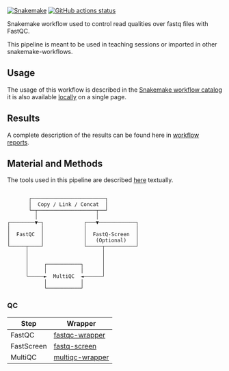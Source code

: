 [![Snakemake](https://img.shields.io/badge/snakemake-≥8.1.0-brightgreen.svg)](https://snakemake.github.io)
[![GitHub actions status](https://github.com/tdayris/fair_fastqc_multiqc/workflows/Tests/badge.svg)](https://github.com/tdayris/fair_fastqc_multiqc/actions?query=branch%3Amain+workflow%3ATests)

Snakemake workflow used to control read qualities over fastq files with FastQC.

This pipeline is meant to be used in teaching sessions or imported in other snakemake-workflows.

## Usage

The usage of this workflow is described in the [Snakemake workflow catalog](https://snakemake.github.io/snakemake-workflow-catalog?usage=tdayris/fair_fastqc_multiqc) it is also available [locally](https://github.com/tdayris/fair_fastqc_multiqc/blob/main/workflow/report/usage.rst) on a single page.


## Results

A complete description of the results can be found here in [workflow reports](https://github.com/tdayris/fair_fastqc_multiqc/blob/main/workflow/report/results.rst).

## Material and Methods

The tools used in this pipeline are described [here](https://github.com/tdayris/fair_fastqc_multiqc/blob/main/workflow/report/material_methods.rst) textually.

```

       ┌────────────────────────┐
       │  Copy / Link / Concat  │
       └─┬───────────────────┬──┘
         │                   │
┌────────▼─┐             ┌───▼────────────┐
│          │             │                │
│  FastQC  │             │  FastQ-Screen  │
│          │             │   (Optional)   │
└─────┬────┘             └─────┬──────────┘
      │                        │
      │                        │
      │     ┌───────────┐      │
      │     │           │      │
      └─────►  MultiQC  ◄──────┘
            │           │
            └───────────┘

```

### QC

| Step       | Wrapper                                                                                        |
| ---------- | ---------------------------------------------------------------------------------------------- |
| FastQC     | [fastqc-wrapper](https://snakemake-wrappers.readthedocs.io/en/v3.4.0/wrappers/fastqc.html)     |
| FastScreen | [fastq-screen](https://snakemake-wrappers.readthedocs.io/en/v3.4.0/wrappers/fastq_screen.html) |
| MultiQC    | [multiqc-wrapper](https://snakemake-wrappers.readthedocs.io/en/v3.4.0/wrappers/multiqc.html)   |
